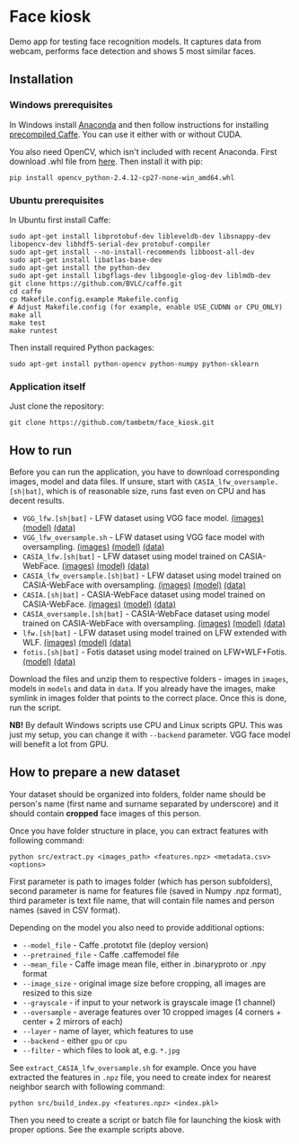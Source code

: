 # Face kiosk

Demo app for testing face recognition models. It captures data from webcam, performs face detection and shows 5 most similar faces.

## Installation

### Windows prerequisites

In Windows install [Anaconda](https://www.continuum.io/downloads) and then follow instructions for installing [precompiled Caffe](http://thirdeyesqueegee.com/deepdream/2015/07/19/running-googles-deep-dream-on-windows-with-or-without-cuda-the-easy-way/). You can use it either with or without CUDA.

You also need OpenCV, which isn't included with recent Anaconda. First download .whl file from [here](http://www.lfd.uci.edu/~gohlke/pythonlibs/#opencv). Then install it with pip:

```
pip install opencv_python‑2.4.12‑cp27‑none‑win_amd64.whl
```

### Ubuntu prerequisites

In Ubuntu first install Caffe:
```
sudo apt-get install libprotobuf-dev libleveldb-dev libsnappy-dev libopencv-dev libhdf5-serial-dev protobuf-compiler
sudo apt-get install --no-install-recommends libboost-all-dev
sudo apt-get install libatlas-base-dev
sudo apt-get install the python-dev
sudo apt-get install libgflags-dev libgoogle-glog-dev liblmdb-dev
git clone https://github.com/BVLC/caffe.git
cd caffe
cp Makefile.config.example Makefile.config
# Adjust Makefile.config (for example, enable USE_CUDNN or CPU_ONLY)
make all
make test
make runtest
```

Then install required Python packages:
```
sudo apt-get install python-opencv python-numpy python-sklearn
```

### Application itself

Just clone the repository:
```
git clone https://github.com/tambetm/face_kiosk.git
```

## How to run

Before you can run the application, you have to download corresponding images, model and data files. If unsure, start with `CASIA_lfw_oversample.[sh|bat]`, which is of reasonable size, runs fast even on CPU and has decent results.

 * `VGG_lfw.[sh|bat]` - LFW dataset using VGG face model. [(images)](http://vis-www.cs.umass.edu/lfw/lfw.tgz) [(model)](http://www.robots.ox.ac.uk/~vgg/software/vgg_face/src/vgg_face_caffe.tar.gz)  [(data)](https://drive.google.com/open?id=0B0fFJSGDUPcgUXpCRXFFMUs4c28)
 * `VGG_lfw_oversample.sh` - LFW dataset using VGG face model with oversampling. [(images)](http://vis-www.cs.umass.edu/lfw/lfw.tgz) [(model)](http://www.robots.ox.ac.uk/~vgg/software/vgg_face/src/vgg_face_caffe.tar.gz)  [(data)](https://drive.google.com/open?id=0B0fFJSGDUPcgUXpCRXFFMUs4c28)
 * `CASIA_lfw.[sh|bat]` - LFW dataset using model trained on CASIA-WebFace. [(images)](http://vis-www.cs.umass.edu/lfw/lfw.tgz) [(model)](https://drive.google.com/open?id=0B0fFJSGDUPcgMVNCYm83T0dyZFk)  [(data)](https://drive.google.com/open?id=0B0fFJSGDUPcgR00wUkd0alBKSFU)
 * `CASIA_lfw_oversample.[sh|bat]` - LFW dataset using model trained on CASIA-WebFace with oversampling. [(images)](http://vis-www.cs.umass.edu/lfw/lfw.tgz) [(model)](https://drive.google.com/open?id=0B0fFJSGDUPcgMVNCYm83T0dyZFk)  [(data)](https://drive.google.com/open?id=0B0fFJSGDUPcgR00wUkd0alBKSFU)
 * `CASIA.[sh|bat]` - CASIA-WebFace dataset using model trained on CASIA-WebFace. [(images)](http://www.cbsr.ia.ac.cn/english/CASIA-WebFace-Database.html) [(model)](https://drive.google.com/open?id=0B0fFJSGDUPcgMVNCYm83T0dyZFk)  [(data)](https://drive.google.com/open?id=0B0fFJSGDUPcgZ0owTHNBcE5UUjQ)
 * `CASIA_oversample.[sh|bat]` - CASIA-WebFace dataset using model trained on CASIA-WebFace with oversampling. [(images)](http://www.cbsr.ia.ac.cn/english/CASIA-WebFace-Database.html) [(model)](https://drive.google.com/open?id=0B0fFJSGDUPcgMVNCYm83T0dyZFk)  [(data)](https://drive.google.com/open?id=0B0fFJSGDUPcgZ0owTHNBcE5UUjQ)
 * `lfw.[sh|bat]` - LFW dataset using model trained on LFW extended with WLF. [(images)](http://vis-www.cs.umass.edu/lfw/lfw.tgz) [(model)](https://drive.google.com/open?id=0B0fFJSGDUPcgTTJSUTNSdmN0aUU)  [(data)](https://drive.google.com/open?id=0B0fFJSGDUPcgUS1wQl9EdVJySnc)
 * `fotis.[sh|bat]` - Fotis dataset using model trained on LFW+WLF+Fotis.  [(model)](https://drive.google.com/open?id=0B0fFJSGDUPcgV0tIaVoxUmRsbW8)  [(data)](https://drive.google.com/open?id=0B0fFJSGDUPcgeUZKcnhoSGhTVms)

Download the files and unzip them to respective folders - images in `images`, models in `models` and data in `data`. If you already have the images, make symlink in images folder that points to the correct place. Once this is done, run the script.

**NB!** By default Windows scripts use CPU and Linux scripts GPU. This was just my setup, you can change it with `--backend` parameter. VGG face model will benefit a lot from GPU.

## How to prepare a new dataset

Your dataset should be organized into folders, folder name should be person's name (first name and surname separated by underscore) and it should contain **cropped** face images of this person.

Once you have folder structure in place, you can extract features with following command:

```
python src/extract.py <images_path> <features.npz> <metadata.csv> <options>
```

First parameter is path to images folder (which has person subfolders), second parameter is name for features file (saved in Numpy .npz format), third parameter is text file name, that will contain file names and person names (saved in CSV format). 

Depending on the model you also need to provide additional options:
 * `--model_file` - Caffe .prototxt file (deploy version)
 * `--pretrained_file` - Caffe .caffemodel file
 * `--mean_file` - Caffe image mean file, either in .binaryproto or .npy format
 * `--image_size` - original image size before cropping, all images are resized to this size
 * `--grayscale` - if input to your network is grayscale image (1 channel)
 * `--oversample` - average features over 10 cropped images (4 corners + center + 2 mirrors of each)
 * `--layer` - name of layer, which features to use
 * `--backend` - either `gpu` or `cpu`
 * `--filter` - which files to look at, e.g. `*.jpg`

See `extract_CASIA_lfw_oversample.sh` for example. Once you have extracted the features in `.npz` file, you need to create index for nearest neighbor search with following command:

```
python src/build_index.py <features.npz> <index.pkl>
```

Then you need to create a script or batch file for launching the kiosk with proper options. See the example scripts above.
